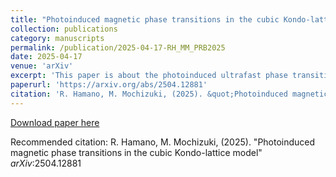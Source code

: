 ```yaml
---
title: "Photoinduced magnetic phase transitions in the cubic Kondo-lattice model"
collection: publications
category: manuscripts
permalink: /publication/2025-04-17-RH_MM_PRB2025
date: 2025-04-17
venue: 'arXiv'
excerpt: 'This paper is about the photoinduced ultrafast phase transition that is predicted theoretically.'
paperurl: 'https://arxiv.org/abs/2504.12881'
citation: 'R. Hamano, M. Mochizuki, (2025). &quot;Photoinduced magnetic phase transitions in the cubic Kondo-lattice model&quot; <i>arXiv</i>:2504.12881'
---
```

[Download paper here](https://arxiv.org/abs/2504.12881)

Recommended citation: R. Hamano, M. Mochizuki, (2025). "Photoinduced magnetic phase transitions in the cubic Kondo-lattice model" <i>arXiv</i>:2504.12881

